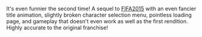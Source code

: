 It's even funnier the second time! A sequel to [FIFA2015](../FIFA2015) with an even fancier title animation, slightly broken character selection menu, pointless loading page, and gameplay that doesn't even work as well as the first rendition. Highly accurate to the original franchise!
